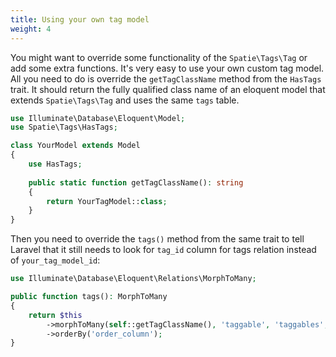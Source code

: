```yaml
---
title: Using your own tag model
weight: 4
---
```


You might want to override some functionality of the `Spatie\Tags\Tag` or add some extra functions. It's very easy to use your own custom tag model. All you need to do is override the `getTagClassName` method from the `HasTags` trait. It should return the fully qualified class name of an eloquent model that extends `Spatie\Tags\Tag` and uses the same `tags` table.

```php
use Illuminate\Database\Eloquent\Model;
use Spatie\Tags\HasTags;

class YourModel extends Model
{
    use HasTags;
    
    public static function getTagClassName(): string
    {
        return YourTagModel::class;
    }
}
```

Then you need to override the `tags()` method from the same trait to tell Laravel that it still needs to look for `tag_id` column for tags relation instead of `your_tag_model_id`:

```php
use Illuminate\Database\Eloquent\Relations\MorphToMany;

public function tags(): MorphToMany
{
    return $this
        ->morphToMany(self::getTagClassName(), 'taggable', 'taggables', null, 'tag_id')
        ->orderBy('order_column');
}
```
